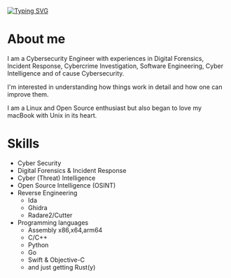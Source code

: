 [![Typing SVG](https://readme-typing-svg.demolab.com/?font=Roboto&weight=700&size=32&pause=1000&color=74D6E1CF&background=000000&center=true&vCenter=true&multiline=true&width=768&height=128&lines=Hi,+I’m+@pydvlpr;I'm+a+Cyber+Security+Engineer)](https://git.io/typing-svg)

# About me
I am a Cybersecurity Engineer with experiences in Digital Forensics, Incident Response, Cybercrime Investigation, Software Engineering, Cyber Intelligence and of cause Cybersecurity.

I'm interested in understanding how things work in detail and how one can improve them. 

I am a Linux and Open Source enthusiast but also began to love my macBook with Unix in its heart.

# Skills
- Cyber Security
- Digital Forensics & Incident Response
- Cyber (Threat) Intelligence
- Open Source Intelligence (OSINT)
- Reverse Engineering
  - Ida
  - Ghidra
  - Radare2/Cutter
- Programming languages
  - Assembly x86,x64,arm64
  - C/C++
  - Python
  - Go
  - Swift & Objective-C
  - and just getting Rust(y)

<!---
pydvlpr/pydvlpr is a ✨ special ✨ repository because its `README.md` (this file) appears on your GitHub profile.
You can click the Preview link to take a look at your changes.
--->
